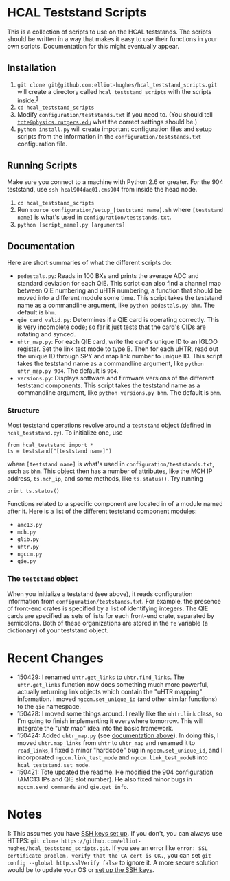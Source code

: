 # HCAL Teststand Scripts
This is a collection of scripts to use on the HCAL teststands. The scripts should be written in a way that makes it easy to use their functions in your own scripts. Documentation for this might eventually appear.

## Installation

1. `git clone git@github.com:elliot-hughes/hcal_teststand_scripts.git` will create a directory called `hcal_teststand_scripts` with the scripts inside.<sup>[1](#footnote1)</sup>
1. `cd hcal_teststand_scripts`
1. Modify `configuration/teststands.txt` if you need to. (You should tell <code>tote@physics.rutgers.edu</code> what the correct settings should be.)
1. `python install.py` will create important configuration files and setup scripts from the information in the `configuration/teststands.txt` configuration file.

## Running Scripts

Make sure you connect to a machine with Python 2.6 or greater. For the 904 teststand, use `ssh hcal904daq01.cms904` from inside the head node.

1. `cd hcal_teststand_scripts`
1. Run `source configuration/setup_[teststand name].sh` where `[teststand name]` is what's used in `configuration/teststands.txt`.
1. `python [script_name].py [arguments]`

## Documentation
Here are short summaries of what the different scripts do:

* `pedestals.py`: Reads in 100 BXs and prints the average ADC and standard deviation for each QIE. This script can also find a channel map between QIE numbering and uHTR numbering, a function that should be moved into a different module some time. This script takes the teststand name as a commandline argument, like `python pedestals.py bhm`. The default is `bhm`.
* `qie_card_valid.py`: Determines if a QIE card is operating correctly. This is very incomplete code; so far it just tests that the card's CIDs are rotating and synced.
* <a name="uhtr_map"></a>`uhtr_map.py`: For each QIE card, write the card's unique ID to an IGLOO register. Set the link test mode to type B. Then for each uHTR, read out the unique ID through SPY and map link number to unique ID. This script takes the teststand name as a commandline argument, like `python uhtr_map.py 904`. The default is `904`.
* `versions.py`: Displays software and firmware versions of the different teststand components. This script takes the teststand name as a commandline argument, like `python versions.py bhm`. The default is `bhm`.

### Structure
Most teststand operations revolve around a `teststand` object (defined in `hcal_teststand.py`). To initialize one, use
```
from hcal_teststand import *
ts = teststand("[teststand name]")
```
where `[teststand name]` is what's used in `configuration/teststands.txt`, such as `bhm`. This object then has a number of attributes, like the MCH IP address, `ts.mch_ip`, and some methods, like `ts.status()`. Try running 
```
print ts.status()
```

Functions related to a specific component are located in of a module named after it. Here is a list of the different teststand component modules:

* `amc13.py`
* `mch.py`
* `glib.py`
* `uhtr.py`
* `ngccm.py`
* `qie.py`

### The `teststand` object
When you initialize a teststand (see above), it reads configuration information from `configuration/teststands.txt`. For example, the presence of front-end crates is specified by a list of identifying integers. The QIE cards are specified as sets of lists for each front-end crate, separated by semicolons. Both of these organizations are stored in the `fe` variable (a dictionary) of your teststand object.

# Recent Changes
* 150429: I renamed `uhtr.get_links` to `uhtr.find_links`. The `uhtr.get_links` function now does something much more powerful, actually returning link objects which contain the "uHTR mapping" information. I moved `ngccm.set_unique_id` (and other similar functions) to the `qie` namespace.
* 150428: I moved some things around. I really like the `uhtr.link` class, so I'm going to finish implementing it everywhere tomorrow. This will integrate the "uhtr map" idea into the basic framework.
* 150424: Added `uhtr_map.py` (see [documentation above](#uhtr_map)). In doing this, I moved `uhtr.map_links` from `uhtr` to `uhtr_map` and renamed it to `read_links`, I fixed a minor "hardcode" bug in `ngccm.set_unique_id`, and I incorporated `ngccm.link_test_mode` and `ngccm.link_test_modeB` into `hcal_teststand.set_mode`.
* 150421: Tote updated the readme. He modified the 904 configuration (AMC13 IPs and QIE slot number). He also fixed minor bugs in `ngccm.send_commands` and `qie.get_info`.

# Notes
<a name="footnote1">1</a>: This assumes you have [SSH keys set up](https://help.github.com/articles/generating-ssh-keys/). If you don't, you can always use HTTPS: `git clone https://github.com/elliot-hughes/hcal_teststand_scripts.git`. If you see an error like `error: SSL certificate problem, verify that the CA cert is OK.`, you can set `git config --global http.sslVerify false` to ignore it. A more secure solution would be to update your OS or [set up the SSH keys](https://help.github.com/articles/generating-ssh-keys/).
